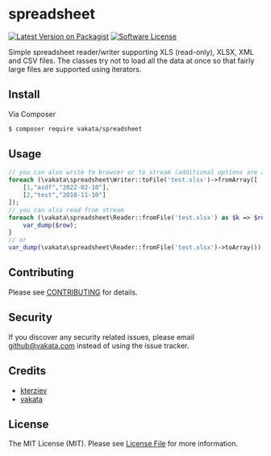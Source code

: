 # spreadsheet

[![Latest Version on Packagist][ico-version]][link-packagist]
[![Software License][ico-license]](LICENSE.md)

Simple spreadsheet reader/writer supporting XLS (read-only), XLSX, XML and CSV files. 
The classes try not to load all the data at once so that fairly large files are supported using iterators.

## Install

Via Composer

``` bash
$ composer require vakata/spreadsheet
```

## Usage

``` php
// you can also write to browser or to stream (additional options are available for each format)
foreach (\vakata\spreadsheet\Writer::toFile('test.xlsx')->fromArray([
    [1,"asdf","2022-02-10"],
    [2,"test","2010-11-10"]
]);
// you can also read from stream
foreach (\vakata\spreadsheet\Reader::fromFile('test.xlsx') as $k => $row) {
    var_dump($row);
}
// or
var_dump(\vakata\spreadsheet\Reader::fromFile('test.xlsx')->toArray());
```

## Contributing

Please see [CONTRIBUTING](CONTRIBUTING.md) for details.

## Security

If you discover any security related issues, please email github@vakata.com instead of using the issue tracker.

## Credits

- [kterziev][link-mainauthor]
- [vakata][link-author]

## License

The MIT License (MIT). Please see [License File](LICENSE.md) for more information.

[ico-version]: https://img.shields.io/packagist/v/vakata/spreadsheet.svg?style=flat-square
[ico-license]: https://img.shields.io/badge/license-MIT-brightgreen.svg?style=flat-square
[ico-downloads]: https://img.shields.io/packagist/dt/vakata/spreadsheet.svg?style=flat-square

[link-packagist]: https://packagist.org/packages/vakata/spreadsheet
[link-downloads]: https://packagist.org/packages/vakata/spreadsheet
[link-mainauthor]: https://github.com/kterziev
[link-author]: https://github.com/vakata

